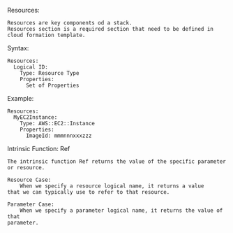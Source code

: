 Resources:

	Resources are key components od a stack.
	Resources section is a required section that need to be defined in cloud formation template.

Syntax:

	Resources:
	  Logical ID:
	    Type: Resource Type
	    Properties:
	      Set of Properties

Example:

    Resources:
      MyEC2Instance:
        Type: AWS::EC2::Instance
        Properties:
          ImageId: mmmnnnxxxzzz

Intrinsic Function: Ref

	The intrinsic function Ref returns the value of the specific parameter
	or resource.
	
	Resource Case: 
		When we specify a resource logical name, it returns a value
	that we can typically use to refer to that resource.
	
	Parameter Case: 
	    When we specify a parameter logical name, it returns the value of that
	parameter.